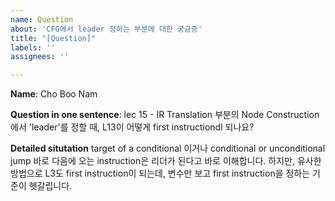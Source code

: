 ```yaml
---
name: Question
about: 'CFG에서 leader 정하는 부분에 대한 궁금증'
title: "[Question]"
labels: ''
assignees: ''

---
```

**Name**: Cho Boo Nam

**Question in one sentence**: lec 15 - IR Translation 부분의 Node Construction에서 'leader'를 정할 때, L13이 어떻게 
first instructiondl 되나요? 

**Detailed situtation** target of a conditional 이거나 conditional or unconditional jump 바로 다음에 오는 instruction은 리더가 된다고 바로 이해합니다.
하지만, 유사한 방법으로 L3도 first instruction이 되는데, 변수만 보고 first instruction을 정하는 기준이 헷갈립니다.

